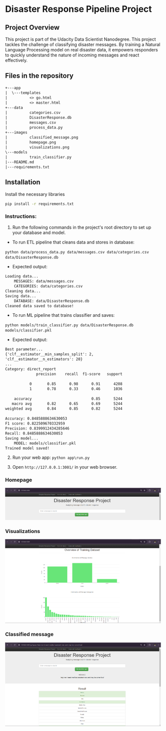 # Disaster Response Pipeline Project

## Project Overview
This project is part of the Udacity Data Scientist Nanodegree. This project tackles the challenge of classifying disaster messages. By training a Natural Language Processing model on real disaster data, it empowers responders to quickly understand the nature of incoming messages and react effectively.

## Files in the repository
```
+---app
|  \---templates
|          <> go.html
|          <> master.html
+---data
|          categories.csv
|          DisasterResponse.db
|          messages.csv
|          process_data.py
+---images
|          classified_message.png
|          homepage.png
|          visualizations.png
\---models
|          train_classifier.py
|---README.md
|---requirements.txt
```

## Installation
Install the necessary libraries
```bash
pip install -r requirements.txt
```

### Instructions:
1. Run the following commands in the project's root directory to set up your database and model.

- To run ETL pipeline that cleans data and stores in database:

`python data/process_data.py data/messages.csv data/categories.csv data/DisasterResponse.db`

- Expected output:

```
Loading data...
    MESSAGES: data/messages.csv
    CATEGORIES: data/categories.csv
Cleaning data...
Saving data...
    DATABASE: data/DisasterResponse.db
Cleaned data saved to database!
```

- To run ML pipeline that trains classifier and saves:

`python models/train_classifier.py data/DisasterResponse.db models/classifier.pkl`

- Expected output:

```
Best parameter...
{'clf__estimator__min_samples_split': 2, 'clf__estimator__n_estimators': 20}
...
Category: direct_report
              precision    recall  f1-score   support

           0       0.85      0.98      0.91      4208
           1       0.78      0.33      0.46      1036

    accuracy                           0.85      5244
   macro avg       0.82      0.65      0.69      5244
weighted avg       0.84      0.85      0.82      5244

Accuracy: 0.8485888634630053
F1 score: 0.822509670332959
Precision: 0.8399912434285646
Recall: 0.8485888634630053
Saving model...
    MODEL: models/classifier.pkl
Trained model saved!
```
 
2. Run your web app: `python app\run.py`

3. Open `http://127.0.0.1:3001/` in your web browser.
### Homepage
![homepage](images/homepage.png)
### Visualizations
![visualizations](images/visualizations.png)
### Classified message
![classified_message](images/classified_message.png)
